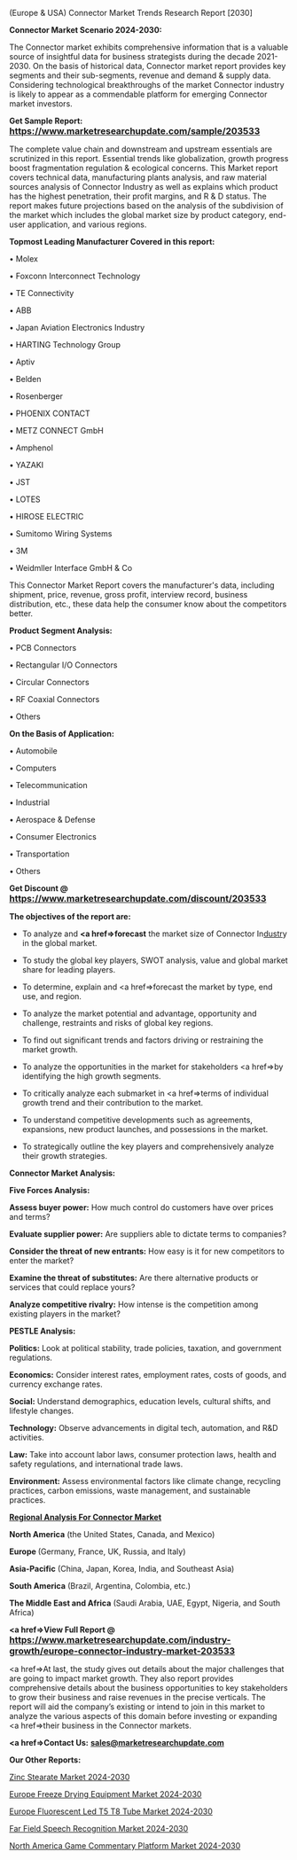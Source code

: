  (Europe & USA) Connector Market Trends Research Report [2030]

<strong>Connector Market Scenario 2024-2030:</strong>

The Connector market exhibits comprehensive information that is a valuable source of insightful data for business strategists during the decade 2021-2030. On the basis of historical data, Connector market report provides key segments and their sub-segments, revenue and demand &amp; supply data. Considering technological breakthroughs of the market Connector industry is likely to appear as a commendable platform for emerging Connector market investors.

<strong>Get Sample Report: <a href=https://www.marketresearchupdate.com/sample/203533><font size=3 color=#0000ff>https://www.marketresearchupdate.com/sample/203533</font></a></strong>

The complete value chain and downstream and upstream essentials are scrutinized in this report. Essential trends like globalization, growth progress boost fragmentation regulation &amp; ecological concerns. This Market report covers technical data, manufacturing plants analysis, and raw material sources analysis of Connector Industry as well as explains which product has the highest penetration, their profit margins, and R & D status. The report makes future projections based on the analysis of the subdivision of the market which includes the global market size by product category, end-user application, and various regions.

<strong>Topmost Leading Manufacturer Covered in this report:</strong>

• Molex

• Foxconn Interconnect Technology

• TE Connectivity

• ABB

• Japan Aviation Electronics Industry

• HARTING Technology Group

• Aptiv

• Belden

• Rosenberger

• PHOENIX CONTACT

• METZ CONNECT GmbH

• Amphenol

• YAZAKI

• JST

• LOTES

• HIROSE ELECTRIC

• Sumitomo Wiring Systems

• 3M

• Weidmller Interface GmbH & Co

This Connector Market Report covers the manufacturer's data, including shipment, price, revenue, gross profit, interview record, business distribution, etc., these data help the consumer know about the competitors better.

<strong>Product Segment Analysis: </strong>

• PCB Connectors

• Rectangular I/O Connectors

• Circular Connectors

• RF Coaxial Connectors

• Others

<strong>On the Basis of Application:</strong>

• Automobile

• Computers

• Telecommunication

• Industrial

• Aerospace & Defense

• Consumer Electronics

• Transportation

• Others

<strong>Get Discount @ <a href=https://www.marketresearchupdate.com/discount/203533><font size=3 color=#0000ff>https://www.marketresearchupdate.com/discount/203533</font></a></strong>

<strong><b>The objectives of the report are:</b></strong>

- To analyze and <strong><a href=><strong>forecast</strong></a></strong> the market size of Connector In<a href=ASDF991299>dustr</a>y in the global market.

- To study the global key players, SWOT analysis, value and global market share for leading players.

- To determine, explain and <a href=>forecast</a> the market by type, end use, and region.

- To analyze the market potential and advantage, opportunity and challenge, restraints and risks of global key regions.

- To find out significant trends and factors driving or restraining the market growth.

- To analyze the opportunities in the market for stakeholders <a href=>by</a> identifying the high growth segments.

- To critically analyze each submarket in <a href=>terms</a> of individual growth trend and their contribution to the market.

- To understand competitive developments such as agreements, expansions, new product launches, and possessions in the market.

- To strategically outline the key players and comprehensively analyze their growth strategies.

<strong>Connector Market Analysis:</strong>

<strong>Five Forces Analysis:</strong>

<strong>Assess buyer power:</strong> How much control do customers have over prices and terms?

<strong>Evaluate supplier power:</strong> Are suppliers able to dictate terms to companies?

<strong>Consider the threat of new entrants:</strong> How easy is it for new competitors to enter the market?

<strong>Examine the threat of substitutes:</strong> Are there alternative products or services that could replace yours?

<strong>Analyze competitive rivalry:</strong> How intense is the competition among existing players in the market?

<strong>PESTLE Analysis:</strong>

<strong>Politics:</strong> Look at political stability, trade policies, taxation, and government regulations.

<strong>Economics:</strong> Consider interest rates, employment rates, costs of goods, and currency exchange rates.

<strong>Social:</strong> Understand demographics, education levels, cultural shifts, and lifestyle changes.

<strong>Technology:</strong> Observe advancements in digital tech, automation, and R&D activities.

<strong>Law:</strong> Take into account labor laws, consumer protection laws, health and safety regulations, and international trade laws.

<strong>Environment:</strong> Assess environmental factors like climate change, recycling practices, carbon emissions, waste management, and sustainable practices.

<strong><u><b>Regional Analysis For Connector Market</b></u></strong>

<strong><b>North America</b></strong> (the United States, Canada, and Mexico)

<strong><b>Europe </b></strong>(Germany, France, UK, Russia, and Italy)

<strong><b>Asia-Pacific</b></strong> (China, Japan, Korea, India, and Southeast Asia)

<strong><b>South America</b></strong> (Brazil, Argentina, Colombia, etc.)

<strong><b>The Middle East and Africa</b></strong> (Saudi Arabia, UAE, Egypt, Nigeria, and South Africa)

<strong><a href=>View Full Report</a> @ <a href=https://www.marketresearchupdate.com/industry-growth/europe-connector-industry-market-203533><font size=3 color=#0000ff>https://www.marketresearchupdate.com/industry-growth/europe-connector-industry-market-203533</font></a></strong>

<a href=>At last,</a> the study gives out details about the major challenges that are going to impact market growth. They also report provides comprehensive details about the business opportunities to key stakeholders to grow their business and raise revenues in the precise verticals. The report will aid the company’s existing or intend to join in this market to analyze the various aspects of this domain before investing or expanding <a href=>their</a> business in the Connector markets.

<strong><a href=>Contact Us:</a></strong>
<strong>sales@marketresearchupdate.com</strong>

<strong>Our Other Reports:</strong>

<a href=https://www.linkedin.com/pulse/zinc-stearate-market-growth-possibilities-analysis>Zinc Stearate Market 2024-2030</a>

<a href=https://www.linkedin.com/pulse/europe-freeze-drying-equipment-market-size-new-industry>Europe Freeze Drying Equipment Market 2024-2030</a>

<a href=https://www.linkedin.com/pulse/europe-fluorescent-led-t5-t8-tube-market>Europe Fluorescent Led T5 T8 Tube Market 2024-2030</a>

<a href=https://www.linkedin.com/pulse/far-field-speech-recognition-market-2023-continues-urekf/>Far Field Speech Recognition Market 2024-2030</a>

<a href=https://www.linkedin.com/pulse/north-america-game-commentary-platform-market-ne74f/>North America Game Commentary Platform Market 2024-2030</a>
